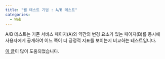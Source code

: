 ```yaml
---
title: "웹 테스트 기법 : A/B 테스트"
categories:
  - Web
---
```


A/B 테스트는 기존 서비스 페이지(A)와 약간의 변경 요소가 있는 페이지(B)를 동시에 사용자에게 공개하여 어느 쪽이 더 긍정적 지표를 보이는지 비교하는 테스트입니다.

[이 글](https://brunch.co.kr/@bumgeunsong/17)이 많이 도움되었습니다.